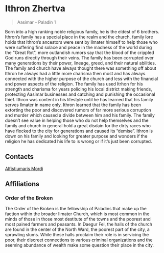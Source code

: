 # Ithron Zhertva

> Aasimar - Paladin 1

Born into a high ranking noble religious family, he is the eldest of 6 brothers. Ithron’s family has a special place in the realm and the church, family lore holds that Ithron’s ancestors were sent by Ilmater himself to help those who were suffering find solace and peace in the madness of the world during the "Great Rot", more outlandish rumors say that the blood of the crippled God runs directly through their veins. The family has been corrupted over many generations by their power, lineage, greed, and their natural abilities. The family and church have always thought there was something off about Ithron he always had a little more charisma then most and has always connected with the higher purpose of the church and less with the financial and power aspects of the religion. The family has used Itrhon for his strength and charisma for years policing his local district making friends, protecting Aasimar businesses and catching and punishing the occasional thief. Ithron was content in his lifestyle until he has learned that his family serves Ilmater in name only. Ithron learned that the family has been extorting the poor and discovered rumors of far more serious corruption and murder which caused a divide between him and his family. The family doesn’t see value in helping those who do not help themselves and the family and church in general hold a great disdain for the dirty races who have flocked to the city for generations and caused its “demise”. Ithron is down on his family and looking for greater purpose and wonders if the religion he has dedicated his life to is wrong or if it’s just been corrupted.

## Contacts

[Alfistiumaris Mordi](./contacts/alfistiumaris-mordi.md)

## Affiliations

### Order of the Broken

The Order of the Broken is the fellowship of Paladins that make up the faction within the broader Ilmater Church, which is most common in the minds of those in those most destitute of the towns and the poorest and most pained farmers and peasants. In Daegur Fel, the halls of the church are found in the center of the North Ward, the poorest part of the city, a sprawling slums. While these halls proclaim their role is in servicing the poor, their discreet connections to various criminal organizations and the seeming abundance of wealth make some question their place in the city.